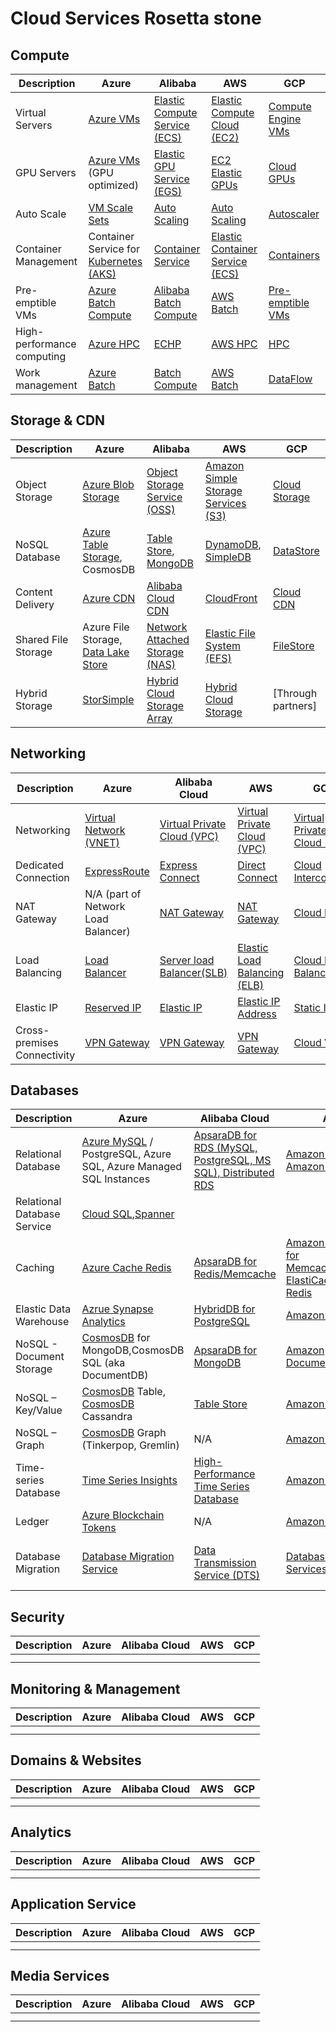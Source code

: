# Cloud Services Rosetta stone

## Compute

| Description | Azure | Alibaba | AWS | GCP |
| --- | --- | --- | --- | --- |
| Virtual Servers | [Azure VMs](https://azure.microsoft.com/en-us/services/virtual-machines/) | [Elastic Compute Service (ECS)](https://www.alibabacloud.com/product/ecs) | [Elastic Compute Cloud (EC2)](https://aws.amazon.com/ec2/) | [Compute Engine VMs](https://cloud.google.com/compute) |
| GPU Servers | [Azure VMs](https://azure.microsoft.com/en-us/services/virtual-machines/) (GPU optimized) | [Elastic GPU Service (EGS)](https://www.alibabacloud.com/product/gpu) | [EC2 Elastic GPUs](https://aws.amazon.com/ec2/elastic-graphics/) | [Cloud GPUs](https://cloud.google.com/gpu) |
| Auto Scale | [VM Scale Sets](https://azure.microsoft.com/en-us/services/virtual-machine-scale-sets/) | [Auto Scaling](https://www.alibabacloud.com/product/auto-scaling) | [Auto Scaling](https://aws.amazon.com/autoscaling/) | [Autoscaler](https://cloud.google.com/compute/docs/autoscaler) |
| Container Management | Container Service for [Kubernetes (AKS)](https://azure.microsoft.com/en-us/services/kubernetes-service/) | [Container Service](https://www.alibabacloud.com/product/container-service) | [Elastic Container Service (ECS)](https://aws.amazon.com/ecs/) | [Containers](https://cloud.google.com/containers) |
| Pre-emptible VMs | [Azure Batch Compute](https://docs.microsoft.com/en-us/azure/batch/) | [Alibaba Batch Compute](https://www.alibabacloud.com/product/batch-compute?spm=a3c0i.63551.1097638.dnavproductsa14.4c101cddCur1IF) | [AWS Batch](https://aws.amazon.com/batch/) | [Pre-emptible VMs](https://cloud.google.com/preemptible-vms) |
| High-performance computing | [Azure HPC](https://docs.microsoft.com/en-us/azure/architecture/topics/high-performance-computing) | [ECHP](https://www.alibabacloud.com/product/ehpc?spm=a2c63.l28256.1097650.dznavproductsa7.348b60e940isnd) | [AWS HPC](https://aws.amazon.com/hpc/) | [HPC](https://cloud.google.com/solutions/hpc) |
| Work management | [Azure Batch](https://docs.microsoft.com/en-us/azure/batch/) | [Batch Compute](https://www.alibabacloud.com/product/batch-compute?spm=a2796.11283929.1097650.dzhnavproducts0.39fa31983uEUU1) | [AWS Batch](https://aws.amazon.com/batch/) | [DataFlow](https://cloud.google.com/dataflow) |

## Storage & CDN

| Description | Azure | Alibaba | AWS | GCP |
| --- | --- | --- | --- | --- |
| Object Storage | [Azure Blob Storage](https://docs.microsoft.com/en-us/azure/storage/blobs/) | [Object Storage Service (OSS)](https://www.alibabacloud.com/product/oss) | [Amazon Simple Storage Services (S3)](https://aws.amazon.com/s3) | [Cloud Storage](https://cloud.google.com/storage) |
| NoSQL Database | [Azure Table Storage](https://docs.microsoft.com/en-us/azure/storage/tables/table-storage-overview), CosmosDB | [Table Store](https://www.alibabacloud.com/product/table-store), [MongoDB](https://www.alibabacloud.com/product/apsaradb-for-mongodb) | [DynamoDB](https://aws.amazon.com/dynamodb/), [SimpleDB](https://aws.amazon.com/simpledb/) | [DataStore](https://cloud.google.com/datastore) |
| Content Delivery | [Azure CDN](https://docs.microsoft.com/en-us/azure/cdn/) | [Alibaba Cloud CDN](https://www.alibabacloud.com/product/cdn) | [CloudFront](https://aws.amazon.com/cloudfront/) | [Cloud CDN]() |
| Shared File Storage | Azure File Storage, [Data Lake Store](https://docs.microsoft.com/en-us/azure/storage/blobs/data-lake-storage-introduction?toc=%2Fazure%2Fstorage%2Fblobs%2Ftoc.json) | [Network Attached Storage (NAS)](https://www.alibabacloud.com/product/nas) | [Elastic File System (EFS)](https://aws.amazon.com/efs/) | [FileStore]() |
| Hybrid Storage | [StorSimple](https://docs.microsoft.com/en-us/azure/storsimple/) | [Hybrid Cloud Storage Array](https://www.alibabacloud.com/product/storage-array?spm=a3c0i.11401437.1097638.dnavproductsb5.29dd5fbdvZAomK) | [Hybrid Cloud Storage](https://aws.amazon.com/products/storage/hybrid-cloud-storage/) | [Through partners] |

## Networking

| Description | Azure | Alibaba Cloud | AWS | GCP |
| --- | --- | --- | --- | --- |
| Networking | [Virtual Network (VNET)](https://azure.microsoft.com/en-us/services/virtual-network/) | [Virtual Private Cloud (VPC)](https://www.alibabacloud.com/product/vpc) | [Virtual Private Cloud (VPC)](https://aws.amazon.com/vpc/) | [Virtual Private Cloud (VPC)](https://cloud.google.com/vpc) |
| Dedicated Connection | [ExpressRoute](https://azure.microsoft.com/en-us/services/expressroute/) | [Express Connect](https://www.alibabacloud.com/product/express-connect) | [Direct Connect](https://aws.amazon.com/directconnect/) | [Cloud Interconnect](https://cloud.google.com/network-connectivity/docs/interconnect/concepts/dedicated-overview) |
| NAT Gateway | N/A (part of Network Load Balancer) | [NAT Gateway](https://www.alibabacloud.com/product/nat) | [NAT Gateway](https://docs.aws.amazon.com/vpc/latest/userguide/vpc-nat-gateway.html) | [Cloud NAT](https://cloud.google.com/nat/) |
| Load Balancing | [Load Balancer](https://azure.microsoft.com/en-us/services/load-balancer/) | [Server load Balancer(SLB)](https://www.alibabacloud.com/product/server-load-balancer) | [Elastic Load Balancing (ELB)](https://aws.amazon.com/elasticloadbalancing/) | [Cloud Load Balancing](https://cloud.google.com/load-balancing) |
| Elastic IP | [Reserved IP](https://azure.microsoft.com/hu-hu/blog/reserved-ip-addresses/) | [Elastic IP](https://www.alibabacloud.com/product/eip) | [Elastic IP Address](https://docs.aws.amazon.com/AWSEC2/latest/UserGuide/elastic-ip-addresses-eip.html) | [Static IP](https://cloud.google.com/compute/docs/ip-addresses/reserve-static-external-ip-address) |
| Cross-premises Connectivity | [VPN Gateway](https://azure.microsoft.com/en-us/services/vpn-gateway/) | [VPN Gateway](https://www.alibabacloud.com/product/vpn-gateway) | [VPN Gateway](https://aws.amazon.com/vpn/) | [Cloud VPN](https://cloud.google.com/network-connectivity/docs/vpn) |

## Databases

| Description | Azure | Alibaba Cloud | AWS | GCP |
| --- | --- | --- | --- | --- |
| Relational Database | [Azure MySQL](https://azure.microsoft.com/en-us/services/mysql/) / PostgreSQL, Azure SQL, Azure Managed SQL Instances | [ApsaraDB for RDS (MySQL, PostgreSQL, MS SQL), Distributed RDS](https://www.alibabacloud.com/product/apsaradb-for-rds) | [Amazon Aurora](https://aws.amazon.com/rds/aurora/?c=db&amp;sec=srv), [Amazon RDS](https://aws.amazon.com/rds/?c=db&amp;sec=srv)
 Relational Database Service | [Cloud SQL](https://cloud.google.com/sql),[Spanner](https://cloud.google.com/spanner) |
| Caching | [Azure Cache Redis](https://azure.microsoft.com/en-us/services/cache/) | [ApsaraDB for Redis/Memcache](https://www.alibabacloud.com/product/apsaradb-for-redis) | [Amazon ElastiCache for Memcached](https://aws.amazon.com/elasticache/memcached/?c=db&amp;sec=srv)[Amazon ElastiCache for Redis](https://aws.amazon.com/elasticache/redis/?c=db&amp;sec=srv) | [Memorystore](https://cloud.google.com/memorystore) |
| Elastic Data Warehouse | [Azrue Synapse Analytics](https://azure.microsoft.com/en-us/services/synapse-analytics/) | [HybridDB for PostgreSQL](https://www.alibabacloud.com/product/hybriddb-postgresql) |  [Amazon Redshift](https://aws.amazon.com/redshift/?c=db&amp;sec=srv) | [BigQuery](https://cloud.google.com/bigquery) |
| NoSQL - Document Storage | [CosmosDB](https://azure.microsoft.com/en-us/services/cosmos-db/) for MongoDB,CosmosDB SQL (aka DocumentDB) | [ApsaraDB for MongoDB](https://www.alibabacloud.com/product/apsaradb-for-mongodb) | [Amazon DocumentDB](https://aws.amazon.com/documentdb/?c=db&amp;sec=srv) | [Firestore](https://cloud.google.com/firestore) |
| NoSQL – Key/Value | [CosmosDB](https://azure.microsoft.com/en-us/services/cosmos-db/) Table, [CosmosDB](https://azure.microsoft.com/en-us/services/cosmos-db/) Cassandra | [Table Store](https://www.alibabacloud.com/product/table-store?spm=a2796.7990255.247275.17.7c0a61c50lc9oq) | [Amazon DynamoDB](https://aws.amazon.com/dynamodb/?c=db&amp;sec=srv) | [Cloud BigTable](https://cloud.google.com/bigtable) |
| NoSQL – Graph | [CosmosDB](https://azure.microsoft.com/en-us/services/cosmos-db/) Graph (Tinkerpop, Gremlin) | N/A | [Amazon Neptune](https://aws.amazon.com/neptune/?c=db&amp;sec=srv) | [N/A]() |
| Time-series Database | [Time Series Insights](https://azure.microsoft.com/en-us/services/time-series-insights/) | [High-Performance Time Series Database](https://www.alibabacloud.com/product/hitsdb?spm=a2796.147402.1097650.dznavproductsd8.53243586Ecs5qw) | [Amazon Timestream](https://aws.amazon.com/timestream/?c=db&amp;sec=srv) | [BigTable?](https://cloud.google.com/bigtable) |
| Ledger | [Azure Blockchain Tokens](https://azure.microsoft.com/en-us/services/blockchain-tokens/) | N/A | [Amazon QLDB](https://aws.amazon.com/qldb/?c=db&amp;sec=srv) | [Through partners]() |
| Database Migration | [Database Migration Service](https://azure.microsoft.com/en-us/services/database-migration/) | [Data Transmission Service (DTS)](https://www.alibabacloud.com/product/data-transmission-service) | [Database Migration Services (DMS)](https://aws.amazon.com/dms/) | [Database Migration Service (DMS)](https://cloud.google.com/database-migration) |

## Security
| Description | Azure | Alibaba Cloud | AWS | GCP |
| --- | --- | --- | --- | --- |
|  |  |  |  |  |
|  |  |  |  |  |

## Monitoring & Management
| Description | Azure | Alibaba Cloud | AWS | GCP |
| --- | --- | --- | --- | --- |
|  |  |  |  |  |
|  |  |  |  |  |

## Domains & Websites
| Description | Azure | Alibaba Cloud | AWS | GCP |
| --- | --- | --- | --- | --- |
|  |  |  |  |  |
|  |  |  |  |  |

## Analytics
| Description | Azure | Alibaba Cloud | AWS | GCP |
| --- | --- | --- | --- | --- |
|  |  |  |  |  |
|  |  |  |  |  |

## Application Service
| Description | Azure | Alibaba Cloud | AWS | GCP |
| --- | --- | --- | --- | --- |
|  |  |  |  |  |
|  |  |  |  |  |

## Media Services
| Description | Azure | Alibaba Cloud | AWS | GCP |
| --- | --- | --- | --- | --- |
|  |  |  |  |  |
|  |  |  |  |  |
